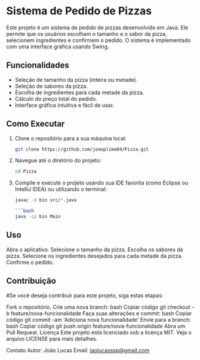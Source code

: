 # Sistema de Pedido de Pizzas

Este projeto é um sistema de pedido de pizzas desenvolvido em Java. Ele permite que os usuários escolham o tamanho e o sabor da pizza, selecionem ingredientes e confirmem o pedido. O sistema é implementado com uma interface gráfica usando Swing.

## Funcionalidades

- Seleção de tamanho da pizza (inteira ou metade).
- Seleção de sabores da pizza.
- Escolha de ingredientes para cada metade da pizza.
- Cálculo do preço total do pedido.
- Interface gráfica intuitiva e fácil de usar.

## Como Executar

1. Clone o repositório para a sua máquina local:
   ```bash
   git clone https://github.com/joaoplima04/Pizza.git

2. Navegue até o diretório do projeto:
   ```bash
   cd Pizza

2. Compile e execute o projeto usando sua IDE favorita (como Eclipse ou IntelliJ IDEA) ou utilizando o terminal:
   ```bash
   javac -d bin src/*.java

   ```bash
   java -cp bin Main

## Uso

Abra o aplicativo.
Selecione o tamanho da pizza.
Escolha os sabores da pizza.
Selecione os ingredientes desejados para cada metade da pizza.
Confirme o pedido.

## Contribuição

#Se você deseja contribuir para este projeto, siga estas etapas:

Fork o repositório.
Crie uma nova branch:
bash
Copiar código
git checkout -b feature/nova-funcionalidade
Faça suas alterações e commit:
bash
Copiar código
git commit -am 'Adiciona nova funcionalidade'
Envie para a branch:
bash
Copiar código
git push origin feature/nova-funcionalidade
Abra um Pull Request.
Licença
Este projeto está licenciado sob a licença MIT. Veja o arquivo LICENSE para mais detalhes.

Contato
Autor: João Lucas
Email: jaolucasssp@gmail.com
